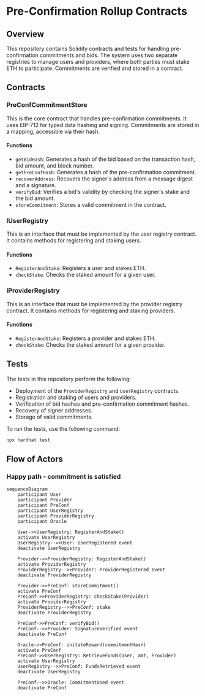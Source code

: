 # Pre-Confirmation Rollup Contracts

## Overview

This repository contains Solidity contracts and tests for handling pre-confirmation commitments and bids. The system uses two separate registries to manage users and providers, where both parties must stake ETH to participate. Commitments are verified and stored in a contract.

## Contracts

### PreConfCommitmentStore

This is the core contract that handles pre-confirmation commitments. It uses EIP-712 for typed data hashing and signing. Commitments are stored in a mapping, accessible via their hash.

#### Functions

- `getBidHash`: Generates a hash of the bid based on the transaction hash, bid amount, and block number.
- `getPreConfHash`: Generates a hash of the pre-confirmation commitment.
- `recoverAddress`: Recovers the signer's address from a message digest and a signature.
- `verifyBid`: Verifies a bid's validity by checking the signer's stake and the bid amount.
- `storeCommitment`: Stores a valid commitment in the contract.

### IUserRegistry

This is an interface that must be implemented by the user registry contract. It contains methods for registering and staking users.

#### Functions

- `RegisterAndStake`: Registers a user and stakes ETH.
- `checkStake`: Checks the staked amount for a given user.

### IProviderRegistry

This is an interface that must be implemented by the provider registry contract. It contains methods for registering and staking providers.

#### Functions

- `RegisterAndStake`: Registers a provider and stakes ETH.
- `checkStake`: Checks the staked amount for a given provider.

## Tests

The tests in this repository perform the following:

- Deployment of the `ProviderRegistry` and `UserRegistry` contracts.
- Registration and staking of users and providers.
- Verification of bid hashes and pre-confirmation commitment hashes.
- Recovery of signer addresses.
- Storage of valid commitments.

To run the tests, use the following command:

```bash
npx hardhat test
```


## Flow of Actors

### Happy path - commitment is satisfied
```
sequenceDiagram
    participant User
    participant Provider
    participant PreConf
    participant UserRegistry
    participant ProviderRegistry
    participant Oracle

    User->>UserRegistry: RegisterAndStake()
    activate UserRegistry
    UserRegistry-->>User: UserRegistered event
    deactivate UserRegistry

    Provider->>ProviderRegistry: RegisterAndStake()
    activate ProviderRegistry
    ProviderRegistry-->>Provider: ProviderRegistered event
    deactivate ProviderRegistry

    Provider->>PreConf: storeCommitment()
    activate PreConf
    PreConf->>ProviderRegistry: checkStake(Provider)
    activate ProviderRegistry
    ProviderRegistry-->>PreConf: stake
    deactivate ProviderRegistry

    PreConf->>PreConf: verifyBid()
    PreConf-->>Provider: SignatureVerified event
    deactivate PreConf

    Oracle->>PreConf: initateReward(commitmentHash)
    activate PreConf
    PreConf->>UserRegistry: RetrieveFunds(User, amt, Provider)
    activate UserRegistry
    UserRegistry-->>PreConf: FundsRetrieved event
    deactivate UserRegistry

    PreConf-->>Oracle: CommitmentUsed event
    deactivate PreConf

```